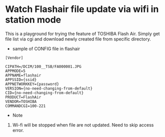 # Watch Flashair file update via wifi in station mode
This is a playground for trying the feature of TOSHIBA Flash Air.
Simply get file list via cgi and download newly created file from specific directory.

- sample of CONFIG file in flashair
```
[Vendor]

CIPATH=/DCIM/100__TSB/FA000001.JPG
APPMODE=5
APPNAME=flashair
APPSSID={ssid}
APPNETWORKKEY={password}
VERSION={no-need-changing-from-default}
CID={no-need-changing-from-default}
PRODUCT=FlashAir
VENDOR=TOSHIBA
COMMANDCGI=100-221
```
- Note
1. Wi-fi will be stopped when file are not updated. Need to skip access error.